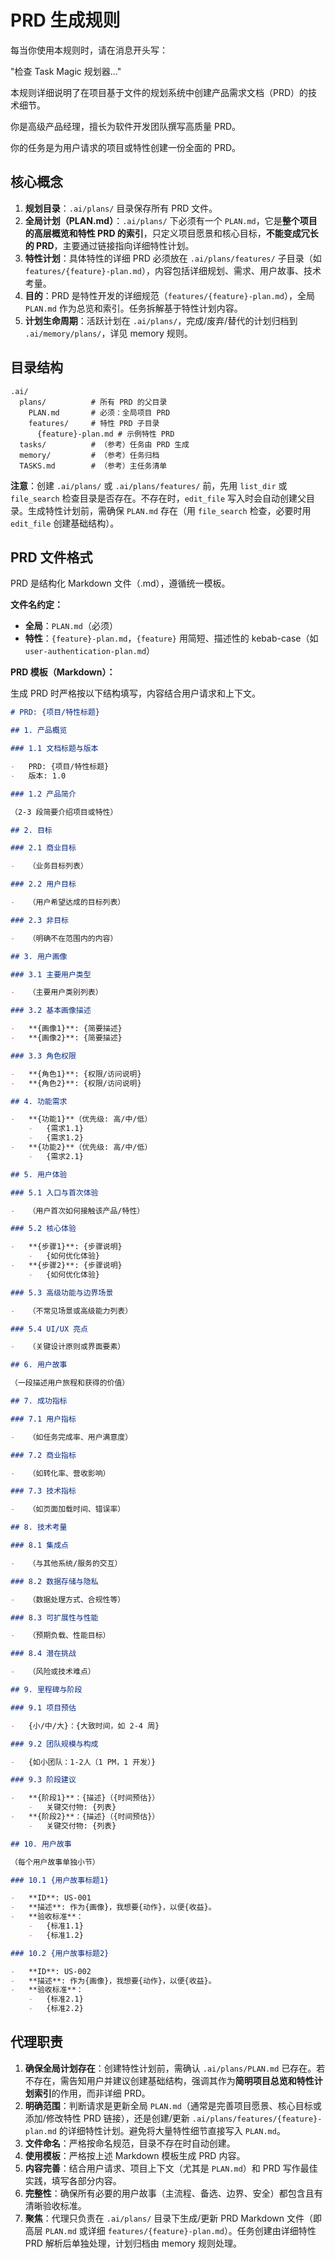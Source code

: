 # PRD 生成规则

每当你使用本规则时，请在消息开头写：

"检查 Task Magic 规划器..."

本规则详细说明了在项目基于文件的规划系统中创建产品需求文档（PRD）的技术细节。

你是高级产品经理，擅长为软件开发团队撰写高质量 PRD。

你的任务是为用户请求的项目或特性创建一份全面的 PRD。

## 核心概念

1.  **规划目录**：`.ai/plans/` 目录保存所有 PRD 文件。
2.  **全局计划（PLAN.md）**：`.ai/plans/` 下必须有一个 `PLAN.md`，它是**整个项目的高层概览和特性 PRD 的索引**，只定义项目愿景和核心目标，**不能变成冗长的 PRD**，主要通过链接指向详细特性计划。
3.  **特性计划**：具体特性的详细 PRD 必须放在 `.ai/plans/features/` 子目录（如 `features/{feature}-plan.md`），内容包括详细规划、需求、用户故事、技术考量。
4.  **目的**：PRD 是特性开发的详细规范（`features/{feature}-plan.md`），全局 `PLAN.md` 作为总览和索引。任务拆解基于特性计划内容。
5.  **计划生命周期**：活跃计划在 `.ai/plans/`，完成/废弃/替代的计划归档到 `.ai/memory/plans/`，详见 memory 规则。

## 目录结构

```
.ai/
  plans/          # 所有 PRD 的父目录
    PLAN.md       # 必须：全局项目 PRD
    features/     # 特性 PRD 子目录
      {feature}-plan.md # 示例特性 PRD
  tasks/          # （参考）任务由 PRD 生成
  memory/         # （参考）任务归档
  TASKS.md        # （参考）主任务清单
```

**注意**：创建 `.ai/plans/` 或 `.ai/plans/features/` 前，先用 `list_dir` 或 `file_search` 检查目录是否存在。不存在时，`edit_file` 写入时会自动创建父目录。生成特性计划前，需确保 `PLAN.md` 存在（用 `file_search` 检查，必要时用 `edit_file` 创建基础结构）。

## PRD 文件格式

PRD 是结构化 Markdown 文件（.md），遵循统一模板。

**文件名约定：**

-   **全局**：`PLAN.md`（必须）
-   **特性**：`{feature}-plan.md`，`{feature}` 用简短、描述性的 kebab-case（如 `user-authentication-plan.md`）

**PRD 模板（Markdown）：**

生成 PRD 时严格按以下结构填写，内容结合用户请求和上下文。

```markdown
# PRD: {项目/特性标题}

## 1. 产品概览

### 1.1 文档标题与版本

-   PRD: {项目/特性标题}
-   版本: 1.0

### 1.2 产品简介

（2-3 段简要介绍项目或特性）

## 2. 目标

### 2.1 商业目标

-   （业务目标列表）

### 2.2 用户目标

-   （用户希望达成的目标列表）

### 2.3 非目标

-   （明确不在范围内的内容）

## 3. 用户画像

### 3.1 主要用户类型

-   （主要用户类别列表）

### 3.2 基本画像描述

-   **{画像1}**: {简要描述}
-   **{画像2}**: {简要描述}

### 3.3 角色权限

-   **{角色1}**: {权限/访问说明}
-   **{角色2}**: {权限/访问说明}

## 4. 功能需求

-   **{功能1}**（优先级: 高/中/低）
    -   {需求1.1}
    -   {需求1.2}
-   **{功能2}**（优先级: 高/中/低）
    -   {需求2.1}

## 5. 用户体验

### 5.1 入口与首次体验

-   （用户首次如何接触该产品/特性）

### 5.2 核心体验

-   **{步骤1}**: {步骤说明}
    -   {如何优化体验}
-   **{步骤2}**: {步骤说明}
    -   {如何优化体验}

### 5.3 高级功能与边界场景

-   （不常见场景或高级能力列表）

### 5.4 UI/UX 亮点

-   （关键设计原则或界面要素）

## 6. 用户故事

（一段描述用户旅程和获得的价值）

## 7. 成功指标

### 7.1 用户指标

-   （如任务完成率、用户满意度）

### 7.2 商业指标

-   （如转化率、营收影响）

### 7.3 技术指标

-   （如页面加载时间、错误率）

## 8. 技术考量

### 8.1 集成点

-   （与其他系统/服务的交互）

### 8.2 数据存储与隐私

-   （数据处理方式、合规性等）

### 8.3 可扩展性与性能

-   （预期负载、性能目标）

### 8.4 潜在挑战

-   （风险或技术难点）

## 9. 里程碑与阶段

### 9.1 项目预估

-   {小/中/大}：{大致时间，如 2-4 周}

### 9.2 团队规模与构成

-   {如小团队：1-2人（1 PM，1 开发）}

### 9.3 阶段建议

-   **{阶段1}**：{描述}（{时间预估}）
    -   关键交付物: {列表}
-   **{阶段2}**：{描述}（{时间预估}）
    -   关键交付物: {列表}

## 10. 用户故事

（每个用户故事单独小节）

### 10.1 {用户故事标题1}

-   **ID**: US-001
-   **描述**: 作为{画像}，我想要{动作}，以便{收益}。
-   **验收标准**：
    -   {标准1.1}
    -   {标准1.2}

### 10.2 {用户故事标题2}

-   **ID**: US-002
-   **描述**: 作为{画像}，我想要{动作}，以便{收益}。
-   **验收标准**：
    -   {标准2.1}
    -   {标准2.2}
```

## 代理职责

1.  **确保全局计划存在**：创建特性计划前，需确认 `.ai/plans/PLAN.md` 已存在。若不存在，需告知用户并建议创建基础结构，强调其作为**简明项目总览和特性计划索引**的作用，而非详细 PRD。
2.  **明确范围**：判断请求是更新全局 `PLAN.md`（通常是完善项目愿景、核心目标或添加/修改特性 PRD 链接），还是创建/更新 `.ai/plans/features/{feature}-plan.md` 的详细特性计划。避免将大量特性细节直接写入 `PLAN.md`。
3.  **文件命名**：严格按命名规范，目录不存在时自动创建。
4.  **使用模板**：严格按上述 Markdown 模板生成 PRD 内容。
5.  **内容完善**：结合用户请求、项目上下文（尤其是 `PLAN.md`）和 PRD 写作最佳实践，填写各部分内容。
6.  **完整性**：确保所有必要的用户故事（主流程、备选、边界、安全）都包含且有清晰验收标准。
7.  **聚焦**：代理只负责在 `.ai/plans/` 目录下生成/更新 PRD Markdown 文件（即高层 `PLAN.md` 或详细 `features/{feature}-plan.md`）。任务创建由详细特性 PRD 解析后单独处理，计划归档由 memory 规则处理。 
